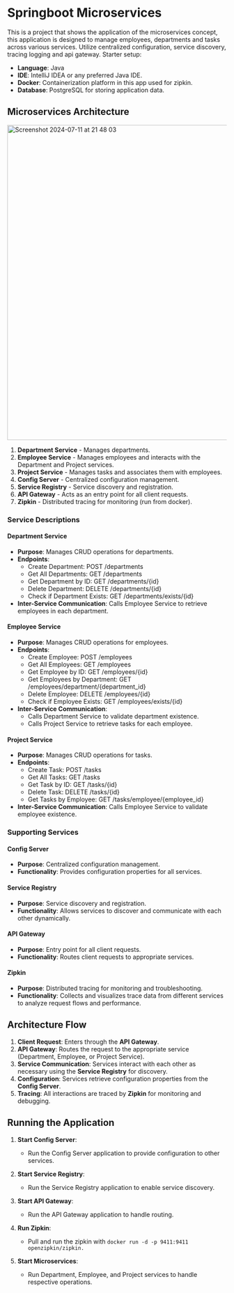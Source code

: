 # Springboot Microservices
This is a project that shows the application of the microservices concept, this application is designed to manage employees, departments and tasks across various services. Utilize centralized configuration, service discovery, tracing logging and api gateway.
Starter setup:
- **Language**: Java
- **IDE**: IntelliJ IDEA or any preferred Java IDE.
- **Docker**: Containerization platform in this app used for zipkin.
- **Database**: PostgreSQL for storing application data.

## Microservices Architecture


<img width="724" alt="Screenshot 2024-07-11 at 21 48 03" src="https://github.com/Jonathanpangkey/springboot_microservices/assets/102292312/8834b6be-8ec0-4afa-aadb-fa5e2d415c3a">


1. **Department Service** - Manages departments.
2. **Employee Service** - Manages employees and interacts with the Department and Project services.
3. **Project Service** - Manages tasks and associates them with employees.
4. **Config Server** - Centralized configuration management.
5. **Service Registry** - Service discovery and registration.
6. **API Gateway** - Acts as an entry point for all client requests.
7. **Zipkin** - Distributed tracing for monitoring (run from docker).

### Service Descriptions

#### Department Service

- **Purpose**: Manages CRUD operations for departments.
- **Endpoints**:
  - Create Department: POST /departments
  - Get All Departments: GET /departments
  - Get Department by ID: GET /departments/{id}
  - Delete Department: DELETE /departments/{id}
  - Check if Department Exists: GET /departments/exists/{id}
- **Inter-Service Communication**: Calls Employee Service to retrieve employees in each department.

#### Employee Service

- **Purpose**: Manages CRUD operations for employees.
- **Endpoints**:
  - Create Employee: POST /employees
  - Get All Employees: GET /employees
  - Get Employee by ID: GET /employees/{id}
  - Get Employees by Department: GET /employees/department/{department_id}
  - Delete Employee: DELETE /employees/{id}
  - Check if Employee Exists: GET /employees/exists/{id}
- **Inter-Service Communication**: 
  - Calls Department Service to validate department existence.
  - Calls Project Service to retrieve tasks for each employee.

#### Project Service

- **Purpose**: Manages CRUD operations for tasks.
- **Endpoints**:
  - Create Task: POST /tasks
  - Get All Tasks: GET /tasks
  - Get Task by ID: GET /tasks/{id}
  - Delete Task: DELETE /tasks/{id}
  - Get Tasks by Employee: GET /tasks/employee/{employee_id}
- **Inter-Service Communication**: Calls Employee Service to validate employee existence.

### Supporting Services

#### Config Server

- **Purpose**: Centralized configuration management.
- **Functionality**: Provides configuration properties for all services.

#### Service Registry

- **Purpose**: Service discovery and registration.
- **Functionality**: Allows services to discover and communicate with each other dynamically.

#### API Gateway

- **Purpose**: Entry point for all client requests.
- **Functionality**: Routes client requests to appropriate services.

#### Zipkin

- **Purpose**: Distributed tracing for monitoring and troubleshooting.
- **Functionality**: Collects and visualizes trace data from different services to analyze request flows and performance.


## Architecture Flow

1. **Client Request**: Enters through the **API Gateway**.
2. **API Gateway**: Routes the request to the appropriate service (Department, Employee, or Project Service).
3. **Service Communication**: Services interact with each other as necessary using the **Service Registry** for discovery.
4. **Configuration**: Services retrieve configuration properties from the **Config Server**.
5. **Tracing**: All interactions are traced by **Zipkin** for monitoring and debugging.


## Running the Application

1. **Start Config Server**:
   - Run the Config Server application to provide configuration to other services.

2. **Start Service Registry**:
   - Run the Service Registry application to enable service discovery.

3. **Start API Gateway**:
   - Run the API Gateway application to handle routing.

4. **Run Zipkin**:
   - Pull and run the zipkin with `docker run -d -p 9411:9411 openzipkin/zipkin.`

4. **Start Microservices**:
   - Run Department, Employee, and Project services to handle respective operations.


